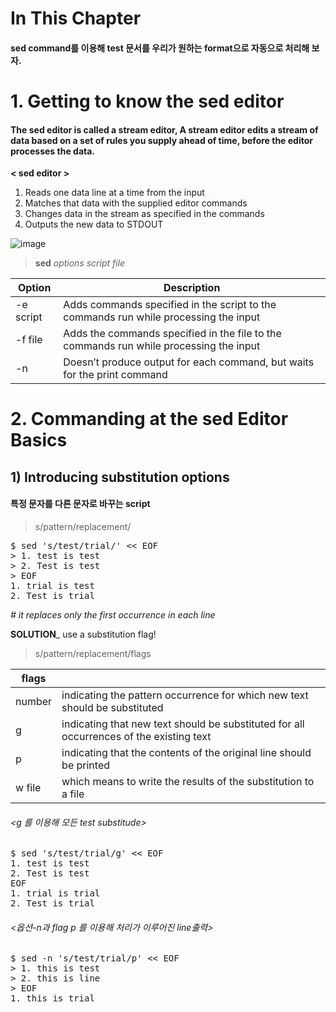 # In This Chapter

#### sed command를 이용해 test 문서를 우리가 원하는 format으로 자동으로 처리해 보자. 
 


# 1. Getting to know the sed editor
#### The sed editor is called a stream editor, A stream editor edits a stream of data based on a set of rules you supply ahead of time, before the editor processes the data.

**< sed editor >**
1. Reads one data line at a time from the input
2. Matches that data with the supplied editor commands
3. Changes data in the stream as specified in the commands
4. Outputs the new data to STDOUT

![image](https://user-images.githubusercontent.com/78835559/112078885-8834a580-8bc2-11eb-8405-82ab1afc06f4.png)




> **sed** *options script file*

|Option |Description|
|-|-|
|-e script| Adds commands specified in the script to the commands run while processing the input|
|-f file| Adds the commands specified in the file to the commands run while processing the input|
|-n| Doesn’t produce output for each command, but waits for the print command|


# 2. Commanding at the sed Editor Basics

## 1) Introducing  substitution options
#### 특정 문자를 다른 문자로 바꾸는 script
> s/pattern/replacement/
<pre>
$ sed 's/test/trial/' << EOF
> 1. test is test
> 2. Test is test
> EOF
1. trial is test
2. Test is trial
</pre>
*# it replaces only the first occurrence in each line*

**SOLUTION**_ use a substitution flag!
> s/pattern/replacement/flags

|flags||
|-|-|
|number| indicating the pattern occurrence for which new text should be substituted|
|g| indicating that new text should be substituted for all occurrences of the existing text|
|p| indicating that the contents of the original line should be printed|
|w file| which means to write the results of the substitution to a file|

###### <g 를 이용해 모든 test substitude>
<pre>
$ sed 's/test/trial/g' << EOF
1. test is test
2. Test is test
EOF
1. trial is trial
2. Test is trial
</pre>

###### <옵션-n과 flag p 를 이용해 처리가 이루어진 line출력>
<pre>
$ sed -n 's/test/trial/p' << EOF
> 1. this is test
> 2. this is line
> EOF
1. this is trial
</pre>

